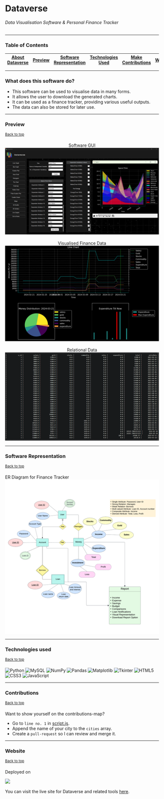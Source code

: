 # Dataverse
###### Data Visualisation Software & Personal Finance Tracker
---
### Table of Contents 
| [About Dataverse](#what-does-this-software-do) | [Preview](#preview) | [Software Representation](#software-representation) | [Technologies Used](#technologies-used) | [Make Contributions](#contributions) | [Website](#website) |
|:--:|:--:|:--:|:--:|:--:|:--:|

---

### What does this software do?
- This software can be used to visualise data in many forms.
- It allows the user to download the generated charts.
- It can be used as a finance tracker, providing various useful outputs.
- The data can also be stored for later use.

---

### Preview
<sup><a href="#table-of-contents" align="right">Back to top</a></sup>
<div align=center>

Software GUI
<br>
<img src="web_images/about_down.png" width="800px">
<br><br>
Visualised Finance Data
<br>
<img src="preview.png" width="800px">
<br><br>
Relational Data
<br>
<img src="data.png" width="800px">
</div>

---

### Software Representation
<sup><a href="#table-of-contents" align="right">Back to top</a></sup>

ER Diagram for Finance Tracker
![](ER_diagram.png)

---

### Technologies used
<sup><a href="#table-of-contents" align="right">Back to top</a></sup>

![Python](https://img.shields.io/badge/Python-FFD43B?style=for-the-badge&logo=python&logoColor=blue)
![MySQL](https://img.shields.io/badge/MySQL-005C84?style=for-the-badge&logo=mysql&logoColor=white) 
![NumPy](https://img.shields.io/badge/numpy-%23013243.svg?style=for-the-badge&logo=numpy&logoColor=white)
![Pandas](https://img.shields.io/badge/pandas-%23150458.svg?style=for-the-badge&logo=pandas&logoColor=white)
![Matplotlib](https://img.shields.io/badge/Matplotlib-%2311557c.svg?style=for-the-badge&logo=python&logoColor=white)
![Tkinter](https://img.shields.io/badge/Tkinter-blue?style=for-the-badge&logo=python&logoColor=white) 
![HTML5](https://img.shields.io/badge/HTML5-E34F26?style=for-the-badge&logo=html5&logoColor=white) 
![CSS3](https://img.shields.io/badge/CSS3-1572B6?style=for-the-badge&logo=css3&logoColor=white)
![JavaScript](https://img.shields.io/badge/JavaScript-323330?style=for-the-badge&logo=javascript&logoColor=F7DF1E) 

---
### Contributions
<sup><a href="#table-of-contents" align="right">Back to top</a></sup>

Want to show yourself on the contributions-map?

- Go to `line no. 1` in [script.js](script.js).
- Append the name of your city to the `cities` array.
- Create a `pull-request` so I can review and merge it.

---
### Website
<sup><a href="#table-of-contents" align="right">Back to top</a></sup>

Deployed on

<img height="50px" src="https://upload.wikimedia.org/wikipedia/commons/thumb/9/97/Netlify_logo_%282%29.svg/1200px-Netlify_logo_%282%29.svg.png">

You can visit the live site for Dataverse and related tools [here](https://multiverse-dataverse.netlify.app/).
